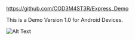 https://github.com/COD3M4ST3R/Express_Demo

This is a Demo Version 1.0 for Android Devices.

![Alt Text](https://user-images.githubusercontent.com/49036494/97219488-26227080-17db-11eb-8b6a-734a9ec3b93f.gif)
